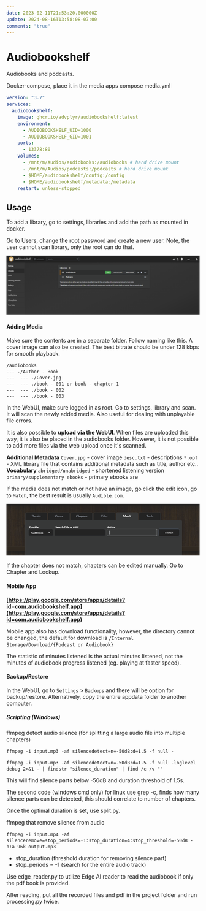 ```yaml
---
date: 2023-02-11T21:53:20.000000Z
update: 2024-08-16T13:58:08-07:00
comments: "true"
---
```

# Audiobookshelf

Audiobooks and podcasts. 

Docker-compose, place it in the media apps compose media.yml

```yaml
version: "3.7"
services:
  audiobookshelf:
    image: ghcr.io/advplyr/audiobookshelf:latest
    environment:
      - AUDIOBOOKSHELF_UID=1000
      - AUDIOBOOKSHELF_GID=1001
    ports:
      - 13378:80
    volumes:
      - /mnt/m/Audios/audiobooks:/audiobooks # hard drive mount
      - /mnt/m/Audios/podcasts:/podcasts # hard drive mount
      - $HOME/audiobookshelf/config:/config
      - $HOME/audiobookshelf/metadata:/metadata
    restart: unless-stopped
```

## Usage

To add a library, go to settings, libraries and add the path as mounted in docker.

Go to Users, change the root password and create a new user. Note, the user cannot scan library, only the root can do that.

![](assets/gallery/2023-02/FI4image.png)

#### **Adding Media**

Make sure the contents are in a separate folder. Follow naming like this. A cover image can also be created. The best bitrate should be under 128 kbps for smooth playback.

```
/audiobooks
--- ./Author - Book
---  --- ./Cover.jpg
---  --- ./book - 001 or book - chapter 1
---  --- ./book - 002
---  --- ./book - 003
```

In the WebUI, make sure logged in as root. Go to settings, library and scan. It will scan the newly added media. Also useful for dealing with unplayable file errors.

It is also possible to **upload via the WebUI**. When files are uploaded this way, it is also be placed in the audiobooks folder. However, it is not possible to add more files via the web upload once it's scanned.

**Additional Metadata**
`Cover.jpg` - cover image
`desc.txt` - descriptions
`*.opf` - XML library file that contains additional metadata such as title, author etc..
**Vocabulary**
`abridged/unabridged` - shortened listening version
`primary/supplementary ebooks` - primary ebooks are

If the media does not match or not have an image, go click the edit icon, go to `Match`, the best result is usually `Audible.com`.

![](assets/gallery/2023-02/wyrimage.png)

If the chapter does not match, chapters can be edited manually. Go to Chapter and Lookup.

#### **Mobile App**
**[https://play.google.com/store/apps/details?id=com.audiobookshelf.app](https://play.google.com/store/apps/details?id=com.audiobookshelf.app)**

Mobile app also has download functionality, however, the directory cannot be changed, the default for download is `/Internal Storage/Download/{Podcast or Audiobook}`

The statistic of minutes listened is the actual minutes listened, not the minutes of audiobook progress listened (eg. playing at faster speed).

#### Backup/Restore
In the WebUI, go to `Settings` > `Backups` and there will be option for backup/restore. Alternatively, copy the entire appdata folder to another computer.
##### **Scripting (Windows)**

ffmpeg detect audio silence (for splitting a large audio file into multiple chapters)

```shell
ffmpeg -i input.mp3 -af silencedetect=n=-50dB:d=1.5 -f null -
```

```shell
ffmpeg -i input.mp3 -af silencedetect=n=-50dB:d=1.5 -f null -loglevel debug 2>&1 - | findstr "silence_duration" | find /c /v ""
```

This will find silence parts below -50dB and duration threshold of 1.5s.

The second code (windows cmd only) for linux use grep -c, finds how many silence parts can be detected, this should correlate to number of chapters.

Once the optimal duration is set, use split.py.

ffmpeg that remove silence from audio

```shell
ffmpeg -i input.mp4 -af silenceremove=stop_periods=-1:stop_duration=4:stop_threshold=-50dB -b:a 96k output.mp3
```

- stop\_duration (threshold duration for removing silence part)
- stop\_periods = -1 (search for the entire audio track)

Use edge\_reader.py to utilize Edge AI reader to read the audiobook if only the pdf book is provided.

After reading, put all the recorded files and pdf in the project folder and run processing.py twice.